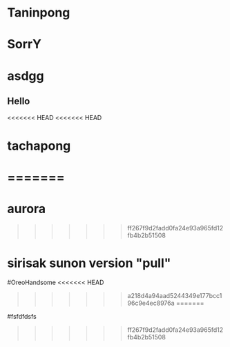 # Taninpong
# SorrY
# asdgg
## Hello
<<<<<<< HEAD
<<<<<<< HEAD
# tachapong
=======
=======
# aurora
>>>>>>> ff267f9d2fadd0fa24e93a965fd12fb4b2b51508
# sirisak sunon version "pull"


#OreoHandsome
<<<<<<< HEAD
>>>>>>> a218d4a94aad5244349e177bcc196c9e4ec8976a
=======

#fsfdfdsfs
>>>>>>> ff267f9d2fadd0fa24e93a965fd12fb4b2b51508

